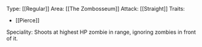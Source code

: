 Type: [[Regular]]
Area: [[The Zombosseum]]
Attack: [[Straight]]
Traits:
- [[Pierce]]

Speciality: Shoots at highest HP zombie in range, ignoring zombies in front of it.